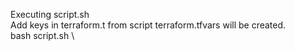 Executing script.sh \
Add keys in terraform.t from script terraform.tfvars will be created. \
bash script.sh \
